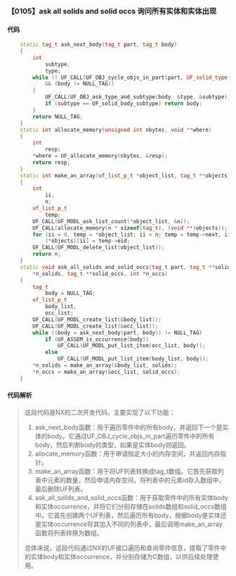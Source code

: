 ### 【0105】ask all solids and solid occs 询问所有实体和实体出现

#### 代码

```cpp
    static tag_t ask_next_body(tag_t part, tag_t body)  
    {  
        int  
            subtype,  
            type;  
        while (! UF_CALL(UF_OBJ_cycle_objs_in_part(part, UF_solid_type, &body))  
            && (body != NULL_TAG))  
        {  
            UF_CALL(UF_OBJ_ask_type_and_subtype(body, &type, &subtype));  
            if (subtype == UF_solid_body_subtype) return body;  
        }  
        return NULL_TAG;  
    }  
    static int allocate_memory(unsigned int nbytes, void **where)  
    {  
        int  
            resp;  
        *where = UF_allocate_memory(nbytes, &resp);  
        return resp;  
    }  
    static int make_an_array(uf_list_p_t *object_list, tag_t **objects)  
    {  
        int  
            ii,  
            n;  
        uf_list_p_t  
            temp;  
        UF_CALL(UF_MODL_ask_list_count(*object_list, &n));  
        UF_CALL(allocate_memory(n * sizeof(tag_t), (void **)objects));  
        for (ii = 0, temp = *object_list; ii < n; temp = temp->next, ii++)  
            (*objects)[ii] = temp->eid;  
        UF_CALL(UF_MODL_delete_list(object_list));  
        return n;  
    }  
    static void ask_all_solids_and_solid_occs(tag_t part, tag_t **solids, int  
        *n_solids, tag_t **solid_occs, int *n_occs)  
    {  
        tag_t  
            body = NULL_TAG;  
        uf_list_p_t  
            body_list,  
            occ_list;  
        UF_CALL(UF_MODL_create_list(&body_list));  
        UF_CALL(UF_MODL_create_list(&occ_list));  
        while ((body = ask_next_body(part, body)) != NULL_TAG)  
            if (UF_ASSEM_is_occurrence(body))  
                UF_CALL(UF_MODL_put_list_item(occ_list, body));  
            else  
                UF_CALL(UF_MODL_put_list_item(body_list, body));  
        *n_solids = make_an_array(&body_list, solids);  
        *n_occs = make_an_array(&occ_list, solid_occs);  
    }

```

#### 代码解析

> 这段代码是NX的二次开发代码，主要实现了以下功能：
>
> 1. ask_next_body函数：用于遍历零件中的所有body，并返回下一个是实体的body。它通过UF_OBJ_cycle_objs_in_part遍历零件中的所有body，然后判断body的类型，如果是实体body则返回。
> 2. allocate_memory函数：用于申请指定大小的内存空间，并返回内存指针。
> 3. make_an_array函数：用于将UF列表转换成tag_t数组。它首先获取列表中元素的数量，然后申请内存空间，将列表中的元素id存入数组中，最后删除UF列表。
> 4. ask_all_solids_and_solid_occs函数：用于获取零件中的所有实体body和实体occurrence，并将它们分别存储在solids数组和solid_occs数组中。它首先创建两个UF列表，然后遍历所有body，根据body是实体还是实体occurrence将其加入不同的列表中，最后调用make_an_array函数将列表转换为数组。
>
> 总体来说，这段代码通过NX的UF接口遍历和查询零件信息，提取了零件中的实体body和实体occurrence，并分别存储为C数组，以供后续处理使用。
>
